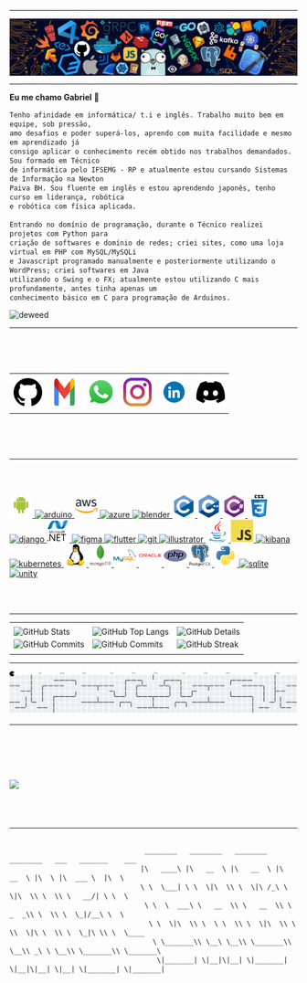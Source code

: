 -----

<div>
<img align="center" alt="Banner" src="./img/banner.png"/>
</div>

-----

**Eu me chamo Gabriel** :wave:
```
Tenho afinidade em informática/ t.i e inglês. Trabalho muito bem em equipe, sob pressão,
amo desafios e poder superá-los, aprendo com muita facilidade e mesmo em aprendizado já
consigo aplicar o conhecimento recém obtido nos trabalhos demandados. Sou formado em Técnico
de informática pelo IFSEMG - RP e atualmente estou cursando Sistemas de Informação na Newton
Paiva BH. Sou fluente em inglês e estou aprendendo japonês, tenho curso em liderança, robótica
e robótica com física aplicada.

Entrando no domínio de programação, durante o Técnico realizei projetos com Python para
criação de softwares e domínio de redes; criei sites, como uma loja virtual em PHP com MySQL/MySQLi
e Javascript programado manualmente e posteriormente utilizando o WordPress; criei softwares em Java
utilizando o Swing e o FX; atualmente estou utilizando C mais profundamente, antes tinha apenas um
conhecimento básico em C para programação de Arduinos.
```

<div>
<p align="left"> <img src="https://komarev.com/ghpvc/?username=deweed&label=Profile%20views&color=0e75b6&style=flat" alt="deweed" /> </p>
</div>

-----

</br>
</br>
</br>

<!--
<p align="left">
<a href="https://linkedin.com/in/gab-eugenio" target="blank"><img align="center" src="https://raw.githubusercontent.com/rahuldkjain/github-profile-readme-generator/master/src/images/icons/Social/linked-in-alt.svg" alt="gab-eugenio" height="30" width="40" /></a>
<a href="https://discord.gg/deweedg" target="blank"><img align="center" src="https://raw.githubusercontent.com/rahuldkjain/github-profile-readme-generator/master/src/images/icons/Social/discord.svg" alt="deweedg" height="30" width="40" /></a>
</p>
-->

<div align="center">
<table>
<tr>
 <td align="center" colspan="11"></td>
</tr> 
<tr>
<td><a href="https://github.com/Deweed" target="_blank"><img src="./img/github.png" width="50px" height="50px"/></a>
</td>
<td><a href="mailto:biel.eugenio001@gmail.com" target="_blank"><img src="./img/gmail.png" width="50px" height="50px"/></a>
</td>
<td><a href="https://wa.me/553298454982" target="_blank"><img src="./img/wpp.png" width="50px" height="50px"/></a>
</td>
<td><a href="https://www.instagram.com/bielleugenio/" target="_blank"><img src="./img/insta.png" width="50px" height="50px"/></a>
</td>
<td><a href="https://www.linkedin.com/in/gab-eugenio/" target="_blank"><img src="./img/linkedin.gif" width="50px" height="50px"/></a>
</td>
<td><a href="https://discordapp.com/deweedg" target="_blank"><img src="./img/discord.png" width="50px" height="50px"/></a>
</td>
</tr>
<tr>
 <td align="center" colspan="11"></td>
</tr> 
</table>
 
</br>
</br>
</br>

-----
</br>
</br>
<p align="left"> 
<a href="https://developer.android.com" target="_blank" rel="noreferrer"> <img src="https://raw.githubusercontent.com/devicons/devicon/master/icons/android/android-original-wordmark.svg" alt="android" width="40" height="40"/> </a> 
<a href="https://www.arduino.cc/" target="_blank" rel="noreferrer"> <img src="https://cdn.worldvectorlogo.com/logos/arduino-1.svg" alt="arduino" width="40" height="40"/> </a> 
<a href="https://aws.amazon.com" target="_blank" rel="noreferrer"> <img src="https://raw.githubusercontent.com/devicons/devicon/master/icons/amazonwebservices/amazonwebservices-original-wordmark.svg" alt="aws" width="40" height="40"/> </a> 
<a href="https://azure.microsoft.com/en-in/" target="_blank" rel="noreferrer"> <img src="https://www.vectorlogo.zone/logos/microsoft_azure/microsoft_azure-icon.svg" alt="azure" width="40" height="40"/> </a> 
<a href="https://www.blender.org/" target="_blank" rel="noreferrer"> <img src="https://download.blender.org/branding/community/blender_community_badge_white.svg" alt="blender" width="40" height="40"/> </a> 
<a href="https://www.cprogramming.com/" target="_blank" rel="noreferrer"> <img src="https://raw.githubusercontent.com/devicons/devicon/master/icons/c/c-original.svg" alt="c" width="40" height="40"/> </a> 
<a href="https://www.w3schools.com/cpp/" target="_blank" rel="noreferrer"> <img src="https://raw.githubusercontent.com/devicons/devicon/master/icons/cplusplus/cplusplus-original.svg" alt="cplusplus" width="40" height="40"/> </a> 
<a href="https://www.w3schools.com/cs/" target="_blank" rel="noreferrer"> <img src="https://raw.githubusercontent.com/devicons/devicon/master/icons/csharp/csharp-original.svg" alt="csharp" width="40" height="40"/> </a> 
<a href="https://www.w3schools.com/css/" target="_blank" rel="noreferrer"> <img src="https://raw.githubusercontent.com/devicons/devicon/master/icons/css3/css3-original-wordmark.svg" alt="css3" width="40" height="40"/> </a> 
<a href="https://www.djangoproject.com/" target="_blank" rel="noreferrer"> <img src="https://cdn.worldvectorlogo.com/logos/django.svg" alt="django" width="40" height="40"/> </a> 
<a href="https://dotnet.microsoft.com/" target="_blank" rel="noreferrer"> <img src="https://raw.githubusercontent.com/devicons/devicon/master/icons/dot-net/dot-net-original-wordmark.svg" alt="dotnet" width="40" height="40"/> </a> 
<a href="https://www.figma.com/" target="_blank" rel="noreferrer"> <img src="https://www.vectorlogo.zone/logos/figma/figma-icon.svg" alt="figma" width="40" height="40"/> </a> 
<a href="https://flutter.dev" target="_blank" rel="noreferrer"> <img src="https://www.vectorlogo.zone/logos/flutterio/flutterio-icon.svg" alt="flutter" width="40" height="40"/> </a> 
<a href="https://git-scm.com/" target="_blank" rel="noreferrer"> <img src="https://www.vectorlogo.zone/logos/git-scm/git-scm-icon.svg" alt="git" width="40" height="40"/> </a> 
<a href="https://www.adobe.com/in/products/illustrator.html" target="_blank" rel="noreferrer"> <img src="https://www.vectorlogo.zone/logos/adobe_illustrator/adobe_illustrator-icon.svg" alt="illustrator" width="40" height="40"/> </a> 
<a href="https://www.java.com" target="_blank" rel="noreferrer"> <img src="https://raw.githubusercontent.com/devicons/devicon/master/icons/java/java-original.svg" alt="java" width="40" height="40"/> </a> 
<a href="https://developer.mozilla.org/en-US/docs/Web/JavaScript" target="_blank" rel="noreferrer"> <img src="https://raw.githubusercontent.com/devicons/devicon/master/icons/javascript/javascript-original.svg" alt="javascript" width="40" height="40"/> </a> 
<a href="https://www.elastic.co/kibana" target="_blank" rel="noreferrer"> <img src="https://www.vectorlogo.zone/logos/elasticco_kibana/elasticco_kibana-icon.svg" alt="kibana" width="40" height="40"/> </a> 
<a href="https://kubernetes.io" target="_blank" rel="noreferrer"> <img src="https://www.vectorlogo.zone/logos/kubernetes/kubernetes-icon.svg" alt="kubernetes" width="40" height="40"/> </a> <a href="https://www.linux.org/" target="_blank" rel="noreferrer"> <img src="https://raw.githubusercontent.com/devicons/devicon/master/icons/linux/linux-original.svg" alt="linux" width="40" height="40"/> </a> 
<a href="https://www.mongodb.com/" target="_blank" rel="noreferrer"> <img src="https://raw.githubusercontent.com/devicons/devicon/master/icons/mongodb/mongodb-original-wordmark.svg" alt="mongodb" width="40" height="40"/> </a> 
<a href="https://www.mysql.com/" target="_blank" rel="noreferrer"> <img src="https://raw.githubusercontent.com/devicons/devicon/master/icons/mysql/mysql-original-wordmark.svg" alt="mysql" width="40" height="40"/> </a> <a href="https://www.oracle.com/" target="_blank" rel="noreferrer"> <img src="https://raw.githubusercontent.com/devicons/devicon/master/icons/oracle/oracle-original.svg" alt="oracle" width="40" height="40"/> </a>  
<a href="https://www.php.net" target="_blank" rel="noreferrer"> <img src="https://raw.githubusercontent.com/devicons/devicon/master/icons/php/php-original.svg" alt="php" width="40" height="40"/> </a> 
<a href="https://www.postgresql.org" target="_blank" rel="noreferrer"> <img src="https://raw.githubusercontent.com/devicons/devicon/master/icons/postgresql/postgresql-original-wordmark.svg" alt="postgresql" width="40" height="40"/> </a> 
<a href="https://www.python.org" target="_blank" rel="noreferrer"> <img src="https://raw.githubusercontent.com/devicons/devicon/master/icons/python/python-original.svg" alt="python" width="40" height="40"/> </a> 
<a href="https://www.sqlite.org/" target="_blank" rel="noreferrer"> <img src="https://www.vectorlogo.zone/logos/sqlite/sqlite-icon.svg" alt="sqlite" width="40" height="40"/> </a> 
<a href="https://unity.com/" target="_blank" rel="noreferrer"> <img src="https://www.vectorlogo.zone/logos/unity3d/unity3d-icon.svg" alt="unity" width="40" height="40"/> </a>  
</p>
</br>
</br>

-----

<table>
<tr>
 <td align="center" colspan="3"></td>
</tr> 
<tr>
<td>
<img alt="GitHub Stats" width="200px" src="http://github-profile-summary-cards.vercel.app/api/cards/stats?username=Deweed&theme=github_dark"/>
</td>
<td>
<img alt="GitHub Top Langs" width="200px" src="http://github-profile-summary-cards.vercel.app/api/cards/repos-per-language?username=Deweed&theme=github_dark"/>
</td>
<td>
<img alt="GitHub Details" width="420px" src="http://github-profile-summary-cards.vercel.app/api/cards/profile-details?username=Deweed&theme=github_dark"/>
</td>
</tr>
<tr>
<td>
<img alt="GitHub Commits" width="200px" src="http://github-profile-summary-cards.vercel.app/api/cards/productive-time?username=Deweed&theme=github_dark&utcOffset=8"/>
</td>
<td>
<img alt="GitHub Commits" width="200px" src="http://github-profile-summary-cards.vercel.app/api/cards/most-commit-language?username=Deweed&theme=github_dark"/>
</td>
<td>
<img alt="GitHub Streak" width="420px" src="https://streak-stats.demolab.com?user=Deweed&theme=dark&locale=pt_BR&date_format=j%20M%5B%20Y%5D"/>
</td>
</tr>
<tr>
 <td align="center" colspan="3"></td>
</tr>
</table>
</details>
</div>

-----

<picture>
  <source media="(prefers-color-scheme: dark)" srcset="https://raw.githubusercontent.com/Deweed/Deweed/output/pacman-contribution-graph-dark.svg">
  <img alt="pacman contribution graph" src="https://raw.githubusercontent.com/Deweed/Deweed/output/pacman-contribution-graph.svg">
</picture>

-----
</br>
</br>
</br>
</br>

![](https://quotes-github-readme.vercel.app/api?type=horizontal&theme=dark)
</br>
</br>
</br>
</br>

-----

```

                                 ________   ________   ________   ________   ___   _______    ___          
                                |\   ____\ |\   __  \ |\   __  \ |\   __  \ |\  \ |\  ___ \  |\  \         
                                \ \  \___| \ \  \|\  \\ \  \|\ /_\ \  \|\  \\ \  \\ \   __/| \ \  \        
                                 \ \  \  ___\ \   __  \\ \   __  \\ \   _  _\\ \  \\ \  \_|/__\ \  \       
                                  \ \  \|\  \\ \  \ \  \\ \  \|\  \\ \  \\  \|\ \  \\ \  \_|\ \\ \  \____  
                                   \ \_______\\ \__\ \__\\ \_______\\ \__\\ _\ \ \__\\ \_______\\ \_______\
                                    \|_______| \|__|\|__| \|_______| \|__|\|__| \|__| \|_______| \|_______|
                                                                         
                                                                           
```

                                                                           
                                                                           
